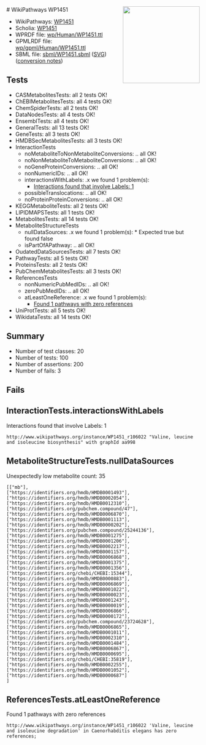 <img style="float: right; width: 200px" src="../logo.png" />
# WikiPathways WP1451

* WikiPathways: [WP1451](https://identifiers.org/wikipathways:WP1451)
* Scholia: [WP1451](https://scholia.toolforge.org/wikipathways/WP1451)
* WPRDF file: [wp/Human/WP1451.ttl](../wp/Human/WP1451.ttl)
* GPMLRDF file: [wp/gpml/Human/WP1451.ttl](../wp/gpml/Human/WP1451.ttl)
* SBML file: [sbml/WP1451.sbml](../sbml/WP1451.sbml) ([SVG](../sbml/WP1451.svg)) ([conversion notes](../sbml/WP1451.txt))

## Tests
* CASMetabolitesTests: all 2 tests OK!
* ChEBIMetabolitesTests: all 4 tests OK!
* ChemSpiderTests: all 2 tests OK!
* DataNodesTests: all 4 tests OK!
* EnsemblTests: all 4 tests OK!
* GeneralTests: all 13 tests OK!
* GeneTests: all 3 tests OK!
* HMDBSecMetabolitesTests: all 3 tests OK!
* InteractionTests
    * noMetaboliteToNonMetaboliteConversions: .. all OK!
    * noNonMetaboliteToMetaboliteConversions: .. all OK!
    * noGeneProteinConversions: .. all OK!
    * nonNumericIDs: .. all OK!
    * interactionsWithLabels: .x we found 1 problem(s):
        * [Interactions found that involve Labels: 1](#630d2678)
    * possibleTranslocations: .. all OK!
    * noProteinProteinConversions: .. all OK!
* KEGGMetaboliteTests: all 2 tests OK!
* LIPIDMAPSTests: all 1 tests OK!
* MetabolitesTests: all 14 tests OK!
* MetaboliteStructureTests
    * nullDataSources: .x we found 1 problem(s):
            * Expected true but found false
    * isPartOfAPathway: .. all OK!
* OudatedDataSourcesTests: all 7 tests OK!
* PathwayTests: all 5 tests OK!
* ProteinsTests: all 2 tests OK!
* PubChemMetabolitesTests: all 3 tests OK!
* ReferencesTests
    * nonNumericPubMedIDs: .. all OK!
    * zeroPubMedIDs: .. all OK!
    * atLeastOneReference: .x we found 1 problem(s):
        * [Found 1 pathways with zero references](#35eb778e)
* UniProtTests: all 5 tests OK!
* WikidataTests: all 14 tests OK!


## Summary

* Number of test classes: 20
* Number of tests: 100
* Number of assertions: 200
* Number of fails: 3

## Fails

<a name="630d2678" />

## InteractionTests.interactionsWithLabels

Interactions found that involve Labels: 1
```
http://www.wikipathways.org/instance/WP1451_r106022 "Valine, leucine and isoleucine biosynthesis" with graphId aa998
```

<a name="919041cc" />

## MetaboliteStructureTests.nullDataSources

Unexpectedly low metabolite count: 35
```
[["mb"],
["https://identifiers.org/hmdb/HMDB0001493"],
["https://identifiers.org/hmdb/HMDB0002054"],
["https://identifiers.org/hmdb/HMDB0012310"],
["https://identifiers.org/pubchem.compound/47"],
["https://identifiers.org/hmdb/HMDB0006870"],
["https://identifiers.org/hmdb/HMDB0001113"],
["https://identifiers.org/hmdb/HMDB0000202"],
["https://identifiers.org/pubchem.compound/25244136"],
["https://identifiers.org/hmdb/HMDB0001275"],
["https://identifiers.org/hmdb/HMDB0001206"],
["https://identifiers.org/hmdb/HMDB0002217"],
["https://identifiers.org/hmdb/HMDB0001157"],
["https://identifiers.org/hmdb/HMDB0006868"],
["https://identifiers.org/hmdb/HMDB0001375"],
["https://identifiers.org/hmdb/HMDB0001356"],
["https://identifiers.org/chebi/CHEBI:15344"],
["https://identifiers.org/hmdb/HMDB0000883"],
["https://identifiers.org/hmdb/HMDB0006869"],
["https://identifiers.org/hmdb/HMDB0001022"],
["https://identifiers.org/hmdb/HMDB0000023"],
["https://identifiers.org/hmdb/HMDB0001243"],
["https://identifiers.org/hmdb/HMDB0000019"],
["https://identifiers.org/hmdb/HMDB0006866"],
["https://identifiers.org/hmdb/HMDB0000172"],
["https://identifiers.org/pubchem.compound/23724628"],
["https://identifiers.org/hmdb/HMDB0006865"],
["https://identifiers.org/hmdb/HMDB0001011"],
["https://identifiers.org/hmdb/HMDB0002310"],
["https://identifiers.org/hmdb/HMDB0001484"],
["https://identifiers.org/hmdb/HMDB0006867"],
["https://identifiers.org/hmdb/HMDB0000695"],
["https://identifiers.org/chebi/CHEBI:35819"],
["https://identifiers.org/hmdb/HMDB0002255"],
["https://identifiers.org/hmdb/HMDB0001052"],
["https://identifiers.org/hmdb/HMDB0000687"]
]
```

<a name="35eb778e" />

## ReferencesTests.atLeastOneReference

Found 1 pathways with zero references
```
http://www.wikipathways.org/instance/WP1451_r106022 'Valine, leucine and isoleucine degradation' in Caenorhabditis elegans has zero references; 
```

